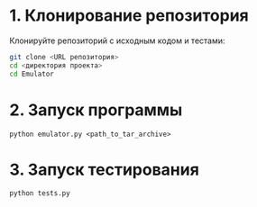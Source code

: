 # 1. Клонирование репозитория

Клонируйте репозиторий с исходным кодом и тестами:

```bash
git clone <URL репозитория>
cd <директория проекта>
cd Emulator
```
# 2. Запуск программы
```shell
python emulator.py <path_to_tar_archive>
```

# 3. Запуск тестирования
```shell
python tests.py
```
